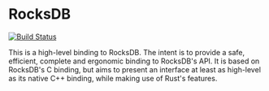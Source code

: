 RocksDB
=======

[![Build Status](https://travis-ci.org/jsgf/myrocksdb.svg?branch=master)](https://travis-ci.org/jsgf/myrocksdb)

This is a high-level binding to RocksDB. The intent is to provide a
safe, efficient, complete and ergonomic binding to RocksDB's API. It
is based on RocksDB's C binding, but aims to present an interface at
least as high-level as its native C++ binding, while making use of
Rust's features.
